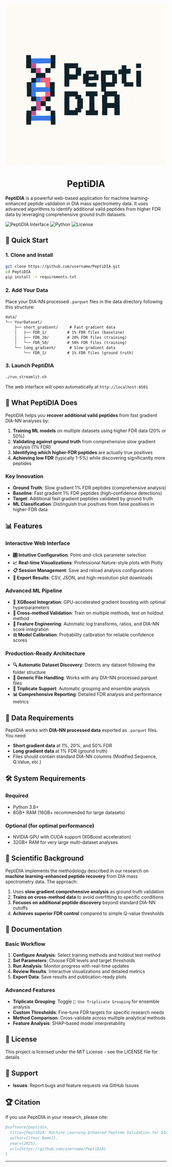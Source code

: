 <div align="center">
  <img src="peptidia_retro.png" alt="PeptiDIA - Pixel Art DNA Logo" width="500"/>
  
  # PeptiDIA
  
 
</div>

**PeptiDIA** is a powerful web-based application for machine learning-enhanced peptide validation in DIA mass spectrometry data. It uses advanced algorithms to identify additional valid peptides from higher FDR data by leveraging comprehensive ground truth datasets.

![PeptiDIA Interface](https://img.shields.io/badge/Interface-Streamlit-red) ![Python](https://img.shields.io/badge/Python-3.8+-blue) ![License](https://img.shields.io/badge/License-MIT-green)

## 🚀 Quick Start

### 1. Clone and Install
```bash
git clone https://github.com/username/PeptiDIA.git
cd PeptiDIA
pip install -r requirements.txt
```

### 2. Add Your Data
Place your DIA-NN processed `.parquet` files in the data directory following this structure:
```
data/
└── YourDataset/
    ├── short_gradient/     # Fast gradient data
    │   ├── FDR_1/         # 1% FDR files (baseline)
    │   ├── FDR_20/        # 20% FDR files (training)
    │   └── FDR_50/        # 50% FDR files (training)
    └── long_gradient/      # Slow gradient data
        └── FDR_1/         # 1% FDR files (ground truth)
```

### 3. Launch PeptiDIA
```bash
./run_streamlit.sh
```

The web interface will open automatically at `http://localhost:8501`

## 🎯 What PeptiDIA Does

PeptiDIA helps you **recover additional valid peptides** from fast gradient DIA-NN analyses by:

1. **Training ML models** on multiple datasets using higher FDR data (20% or 50%)
2. **Validating against ground truth** from comprehensive slow gradient analysis (1% FDR)
3. **Identifying which higher-FDR peptides** are actually true positives
4. **Achieving low FDR** (typically 1-5%) while discovering significantly more peptides

### Key Innovation
- **Ground Truth**: Slow gradient 1% FDR peptides (comprehensive analysis)
- **Baseline**: Fast gradient 1% FDR peptides (high-confidence detections)  
- **Target**: Additional fast gradient peptides validated by ground truth
- **ML Classification**: Distinguish true positives from false positives in higher-FDR data

## 📊 Features

### Interactive Web Interface
- **🎛️ Intuitive Configuration**: Point-and-click parameter selection
- **📈 Real-time Visualizations**: Professional Nature-style plots with Plotly
- **📋 Session Management**: Save and reload analysis configurations
- **💾 Export Results**: CSV, JSON, and high-resolution plot downloads

### Advanced ML Pipeline  
- **🤖 XGBoost Integration**: GPU-accelerated gradient boosting with optimal hyperparameters
- **🔄 Cross-method Validation**: Train on multiple methods, test on holdout method
- **📏 Feature Engineering**: Automatic log transforms, ratios, and DIA-NN score integration
- **⚖️ Model Calibration**: Probability calibration for reliable confidence scores

### Production-Ready Architecture
- **🔍 Automatic Dataset Discovery**: Detects any dataset following the folder structure
- **📁 Generic File Handling**: Works with any DIA-NN processed parquet files
- **🔗 Triplicate Support**: Automatic grouping and ensemble analysis
- **📊 Comprehensive Reporting**: Detailed FDR analysis and performance metrics

## 📁 Data Requirements

PeptiDIA works with **DIA-NN processed data** exported as `.parquet` files. You need:

- **Short gradient data** at 1%, 20%, and 50% FDR
- **Long gradient data** at 1% FDR (ground truth)
- Files should contain standard DIA-NN columns (Modified.Sequence, Q.Value, etc.)

## 🛠️ System Requirements

### Required
- Python 3.8+
- 8GB+ RAM (16GB+ recommended for large datasets)

### Optional (for optimal performance)
- NVIDIA GPU with CUDA support (XGBoost acceleration)
- 32GB+ RAM for very large multi-dataset analyses

## 🔬 Scientific Background

PeptiDIA implements the methodology described in our research on **machine learning-enhanced peptide recovery** from DIA mass spectrometry data. The approach:

1. Uses **slow gradient comprehensive analysis** as ground truth validation
2. **Trains on cross-method data** to avoid overfitting to specific conditions
3. **Focuses on additional peptide discovery** beyond standard DIA-NN cutoffs
4. **Achieves superior FDR control** compared to simple Q-value thresholds

## 📖 Documentation

### Basic Workflow
1. **Configure Analysis**: Select training methods and holdout test method
2. **Set Parameters**: Choose FDR levels and target thresholds  
3. **Run Analysis**: Monitor progress with real-time updates
4. **Review Results**: Interactive visualizations and detailed metrics
5. **Export Data**: Save results and publication-ready plots

### Advanced Features
- **Triplicate Grouping**: Toggle `🔗 Use Triplicate Grouping` for ensemble analysis
- **Custom Thresholds**: Fine-tune FDR targets for specific research needs
- **Method Comparison**: Cross-validate across multiple analytical methods
- **Feature Analysis**: SHAP-based model interpretability


## 📜 License

This project is licensed under the MIT License - see the LICENSE file for details.

## 📧 Support

- **Issues**: Report bugs and feature requests via GitHub Issues

## 🏆 Citation

If you use PeptiDIA in your research, please cite:

```bibtex
@software{peptidia,
  title={PeptiDIA: Machine Learning-Enhanced Peptide Validation for DIA Mass Spetrometry Data},
  author={[Your Name]},
  year={2025},
  url={https://github.com/username/PeptiDIA}
}
```

---
